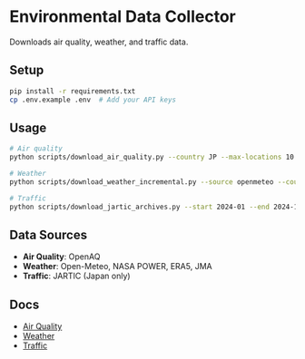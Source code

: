 # Environmental Data Collector

Downloads air quality, weather, and traffic data.

## Setup

```bash
pip install -r requirements.txt
cp .env.example .env  # Add your API keys
```

## Usage

```bash
# Air quality
python scripts/download_air_quality.py --country JP --max-locations 10 --parallel

# Weather  
python scripts/download_weather_incremental.py --source openmeteo --country JP --start 2024-01-01 --end 2024-01-31

# Traffic
python scripts/download_jartic_archives.py --start 2024-01 --end 2024-12
```

## Data Sources

- **Air Quality**: OpenAQ
- **Weather**: Open-Meteo, NASA POWER, ERA5, JMA
- **Traffic**: JARTIC (Japan only)

## Docs

- [Air Quality](docs/AIR_QUALITY.md)
- [Weather](docs/WEATHER.md)
- [Traffic](docs/TRAFFIC.md)